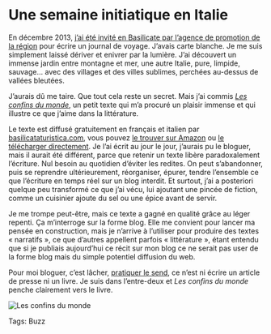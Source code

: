 # Une semaine initiatique en Italie

En décembre 2013, [j’ai été invité en Basilicate par l’agence de promotion de la région](http://blog.tcrouzet.com/tag/basilicate/) pour écrire un journal de voyage. J’avais carte blanche. Je me suis simplement laissé dériver et enivrer par la lumière. J’ai découvert un immense jardin entre montagne et mer, une autre Italie, pure, limpide, sauvage… avec des villages et des villes sublimes, perchées au-dessus de vallées bleutées.<span id="more-36226"></span>

J’aurais dû me taire. Que tout cela reste un secret. Mais j’ai commis [*Les confins du monde*](http://blog.tcrouzet.com/les-confins-du-monde/), un petit texte qui m’a procuré un plaisir immense et qui illustre ce que j’aime dans la littérature.

Le texte est diffusé gratuitement en français et italien par [basilicataturistica.com](http://www.basilicataturistica.com/), vous pouvez [le trouver sur Amazon](http://www.amazon.fr/dp/B00L4DHSSY) ou [le télécharger directement](https://app.box.com/s/iehdlcwk0rka2ejp6o0f). Je l’ai écrit au jour le jour, j’aurais pu le bloguer, mais il aurait été différent, parce que retenir un texte libère paradoxalement l’écriture. Nul besoin au quotidien d’éviter les redites. On peut s’abandonner, puis se reprendre ultérieurement, réorganiser, épurer, tendre l’ensemble ce que l’écriture en temps réel sur un blog interdit. Et surtout, j’ai a posteriori quelque peu transformé ce que j’ai vécu, lui ajoutant une pincée de fiction, comme un cuisinier ajoute du sel ou une épice avant de servir.

Je me trompe peut-être, mais ce texte a gagné en qualité grâce au léger repenti. Ça m’interroge sur la forme blog. Elle me convient pour lancer ma pensée en construction, mais je n’arrive à l’utiliser pour produire des textes « narratifs », ce que d’autres appellent parfois « littérature », étant entendu que si je publiais aujourd’hui ce récit sur mon blog ce ne serait pas user de la forme blog mais du simple potentiel diffusion du web.

Pour moi bloguer, c’est lâcher, [pratiquer le send](http://blog.tcrouzet.com/2013/11/24/la-send-generation-pecha-kucha-remix/), ce n’est ni écrire un article de presse ni un livre. Je suis dans l’entre-deux et *Les confins du monde* penche clairement vers le livre.

![Les confins du monde](http://blog.tcrouzet.comhttps://tcrouzet.com/images_tc/2014/06/cover-600x870.jpeg)



Tags: Buzz